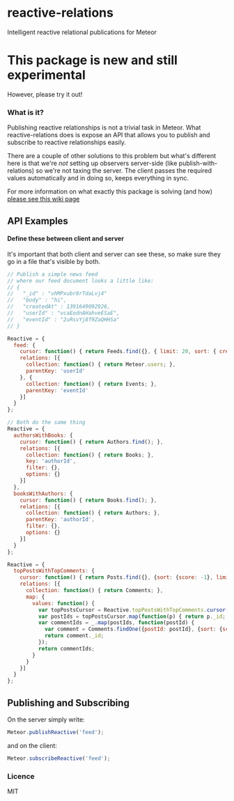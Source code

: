 reactive-relations
==================

Intelligent reactive relational publications for Meteor

# This package is new and still experimental
However, please try it out!

### What is it?

Publishing reactive relationships is not a trivial task in Meteor. What reactive-relations does is expose an API that allows you to publish and subscribe to reactive relationships easily.


 There are a couple of other solutions to this problem but what's different here is that we're *not* setting up observers server-side (like publish-with-relations) so we're not taxing the server. The client passes the required values automatically and in doing so, keeps everything in sync.
 
 For more information on what exactly this package is solving (and how) [please see this wiki page](https://github.com/dburles/reactive-relations/wiki/Making-everything-reactive)

## API Examples

#### Define these between client and server

It's important that both client and server can see these, so make sure they go in a file that's visible by both.

```javascript
// Publish a simple news feed
// where our feed document looks a little like:
// {
//   "_id" : "vhMPxubr8rTdaLvj4"
//   "body" : "hi",
//   "createdAt" : 1391649092926,
//   "userId" : "vcaEodnAHahveESaE",
//   "eventId" : "2uRsvYj8f9ZaQHHSa"
// }

Reactive = {
  feed: {
    cursor: function() { return Feeds.find({}, { limit: 20, sort: { createdAt: -1 }}); },
    relations: [{
      collection: function() { return Meteor.users; },
      parentKey: 'userId'
    }, {
      collection: function() { return Events; },
      parentKey: 'eventId'
    }]
  }
};
```

```javascript
// Both do the same thing
Reactive = {
  authorsWithBooks: {
    cursor: function() { return Authors.find(); },
    relations: [{
      collection: function() { return Books; },
      key: 'authorId',
      filter: {},
      options: {}
    }]
  },
  booksWithAuthors: {
    cursor: function() { return Books.find(); },
    relations: [{
      collection: function() { return Authors; },
      parentKey: 'authorId',
      filter: {},
      options: {}
    }]
  }
};

```

```javascript
Reactive = {
  topPostsWithTopComments: {
    cursor: function() { return Posts.find({}, {sort: {score: -1}, limit: 30}); },
    relations: [{
      collection: function() { return Comments; },
      map: {
        values: function() {
          var topPostsCursor = Reactive.topPostsWithTopComments.cursor();
          var postIds = topPostsCursor.map(function(p) { return p._id; });
          var commentIds = _.map(postIds, function(postId) {
            var comment = Comments.findOne({postId: postId}, {sort: {score: -1}});
            return comment._id;
          });
          return commentIds;
        }
      }
    }]
  }
};
```


## Publishing and Subscribing

On the server simply write:
```javascript
Meteor.publishReactive('feed');
```

and on the client:
```javascript
Meteor.subscribeReactive('feed');
```

### Licence

MIT
